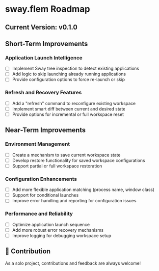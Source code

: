 # sway.flem Roadmap

## Current Version: v0.1.0

## Short-Term Improvements

### Application Launch Intelligence
- [ ] Implement Sway tree inspection to detect existing applications
- [ ] Add logic to skip launching already running applications
- [ ] Provide configuration options to force re-launch or skip

### Refresh and Recovery Features
- [ ] Add a "refresh" command to reconfigure existing workspace
- [ ] Implement smart diff between current and desired state
- [ ] Provide options for incremental or full workspace reset

## Near-Term Improvements

### Environment Management
- [ ] Create a mechanism to save current workspace state
- [ ] Develop restore functionality for saved workspace configurations
- [ ] Support partial or full workspace restoration

### Configuration Enhancements
- [ ] Add more flexible application matching (process name, window class)
- [ ] Support for conditional launches
- [ ] Improve error handling and reporting for configuration issues

### Performance and Reliability
- [ ] Optimize application launch sequence
- [ ] Add more robust error recovery mechanisms
- [ ] Improve logging for debugging workspace setup

## 📝 Contribution

As a solo project, contributions and feedback are always welcome!

